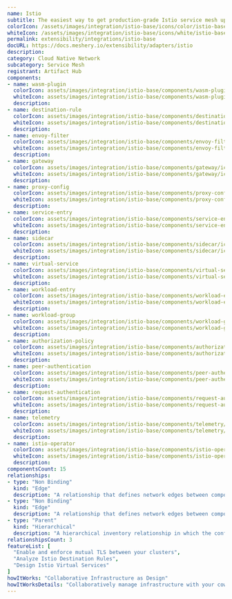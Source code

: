 ```yaml
---
name: Istio
subtitle: The easiest way to get production-grade Istio service mesh up and running
colorIcon: /assets/images/integration/istio-base/icons/color/istio-base-color.svg
whiteIcon: /assets/images/integration/istio-base/icons/white/istio-base-white.svg
permalink: extensibility/integrations/istio-base
docURL: https://docs.meshery.io/extensibility/adapters/istio
description: 
category: Cloud Native Network
subcategory: Service Mesh
registrant: Artifact Hub
components: 
- name: wasm-plugin
  colorIcon: assets/images/integration/istio-base/components/wasm-plugin/icons/color/wasm-plugin-color.svg
  whiteIcon: assets/images/integration/istio-base/components/wasm-plugin/icons/white/wasm-plugin-white.svg
  description: 
- name: destination-rule
  colorIcon: assets/images/integration/istio-base/components/destination-rule/icons/color/destination-rule-color.svg
  whiteIcon: assets/images/integration/istio-base/components/destination-rule/icons/white/destination-rule-white.svg
  description: 
- name: envoy-filter
  colorIcon: assets/images/integration/istio-base/components/envoy-filter/icons/color/envoy-filter-color.svg
  whiteIcon: assets/images/integration/istio-base/components/envoy-filter/icons/white/envoy-filter-white.svg
  description: 
- name: gateway
  colorIcon: assets/images/integration/istio-base/components/gateway/icons/color/gateway-color.svg
  whiteIcon: assets/images/integration/istio-base/components/gateway/icons/white/gateway-white.svg
  description: 
- name: proxy-config
  colorIcon: assets/images/integration/istio-base/components/proxy-config/icons/color/proxy-config-color.svg
  whiteIcon: assets/images/integration/istio-base/components/proxy-config/icons/white/proxy-config-white.svg
  description: 
- name: service-entry
  colorIcon: assets/images/integration/istio-base/components/service-entry/icons/color/service-entry-color.svg
  whiteIcon: assets/images/integration/istio-base/components/service-entry/icons/white/service-entry-white.svg
  description: 
- name: sidecar
  colorIcon: assets/images/integration/istio-base/components/sidecar/icons/color/sidecar-color.svg
  whiteIcon: assets/images/integration/istio-base/components/sidecar/icons/white/sidecar-white.svg
  description: 
- name: virtual-service
  colorIcon: assets/images/integration/istio-base/components/virtual-service/icons/color/virtual-service-color.svg
  whiteIcon: assets/images/integration/istio-base/components/virtual-service/icons/white/virtual-service-white.svg
  description: 
- name: workload-entry
  colorIcon: assets/images/integration/istio-base/components/workload-entry/icons/color/workload-entry-color.svg
  whiteIcon: assets/images/integration/istio-base/components/workload-entry/icons/white/workload-entry-white.svg
  description: 
- name: workload-group
  colorIcon: assets/images/integration/istio-base/components/workload-group/icons/color/workload-group-color.svg
  whiteIcon: assets/images/integration/istio-base/components/workload-group/icons/white/workload-group-white.svg
  description: 
- name: authorization-policy
  colorIcon: assets/images/integration/istio-base/components/authorization-policy/icons/color/authorization-policy-color.svg
  whiteIcon: assets/images/integration/istio-base/components/authorization-policy/icons/white/authorization-policy-white.svg
  description: 
- name: peer-authentication
  colorIcon: assets/images/integration/istio-base/components/peer-authentication/icons/color/peer-authentication-color.svg
  whiteIcon: assets/images/integration/istio-base/components/peer-authentication/icons/white/peer-authentication-white.svg
  description: 
- name: request-authentication
  colorIcon: assets/images/integration/istio-base/components/request-authentication/icons/color/request-authentication-color.svg
  whiteIcon: assets/images/integration/istio-base/components/request-authentication/icons/white/request-authentication-white.svg
  description: 
- name: telemetry
  colorIcon: assets/images/integration/istio-base/components/telemetry/icons/color/telemetry-color.svg
  whiteIcon: assets/images/integration/istio-base/components/telemetry/icons/white/telemetry-white.svg
  description: 
- name: istio-operator
  colorIcon: assets/images/integration/istio-base/components/istio-operator/icons/color/istio-operator-color.svg
  whiteIcon: assets/images/integration/istio-base/components/istio-operator/icons/white/istio-operator-white.svg
  description: 
componentsCount: 15
relationships: 
- type: "Non Binding"
  kind: "Edge"
  description: "A relationship that defines network edges between components"
- type: "Non Binding"
  kind: "Edge"
  description: "A relationship that defines network edges between components"
- type: "Parent"
  kind: "Hierarchical"
  description: "A hierarchical inventory relationship in which the configuration of (parent) component is patched with the configuration of other (child) component. Eg: The configuration of the EnvoyFilter (parent) component is patched with the configuration as received from WASMFilter (child) component."
relationshipsCount: 3
featureList: [
  "Enable and enforce mutual TLS between your clusters",
  "Analyze Istio Destination Rules",
  "Design Istio Virtual Services"
]
howItWorks: "Collaborative Infrastructure as Design"
howItWorksDetails: "Collaboratively manage infrastructure with your coworkers synchronously sharing the same designs."
---
```

